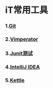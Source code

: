 # iT常用工具    

### 1.[Git](doc/git.md)   

### 2.[Vimperator](doc/Vimperator.md)   

### 3.[Junit测试](doc/Junit.md)   

### 4.[IntelliJ IDEA](doc/idea.md)     

### 5.[Kettle](doc/Kettle.md)  

